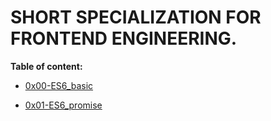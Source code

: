 # SHORT SPECIALIZATION FOR FRONTEND ENGINEERING.


**Table of content:**
- [0x00-ES6_basic](https://github.com/Demidorn/alx-frontend-javascript/tree/main/0x00-ES6_basic)

- [0x01-ES6_promise](https://github.com/Demidorn/alx-frontend-javascript/tree/main/0x01-ES6_promise)


<!-- headings -->
<a id="Es6 Basic"></a>